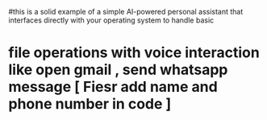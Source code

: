 #this is a solid example of a simple AI-powered personal assistant that interfaces directly with your operating system to handle basic 
# file operations with voice interaction like open gmail , send whatsapp message [ Fiesr add name and phone number in code ] 
